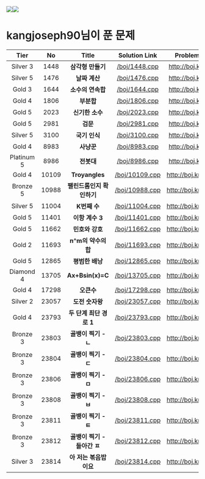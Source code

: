 <img src="http://mazassumnida.wtf/api/v2/generate_badge?boj=kangjoseph90"><img src="http://mazandi.herokuapp.com/api?handle=kangjoseph90&theme=warm">
<h1 style="font-weight:600">kangjoseph90님이 푼 문제</h1>

|Tier|No|Title|Solution Link|Problem Link|
| :--: | :--: | :--: | :--: | :--: |
| Silver 3 | 1448 | **삼각형 만들기** | [/boj/1448.cpp](https://github.com/kangjoseph90/PS/blob/master/boj/1448.cpp) | http://boj.kr/1448 |
| Silver 5 | 1476 | **날짜 계산** | [/boj/1476.cpp](https://github.com/kangjoseph90/PS/blob/master/boj/1476.cpp) | http://boj.kr/1476 |
| Gold 3 | 1644 | **소수의 연속합** | [/boj/1644.cpp](https://github.com/kangjoseph90/PS/blob/master/boj/1644.cpp) | http://boj.kr/1644 |
| Gold 4 | 1806 | **부분합** | [/boj/1806.cpp](https://github.com/kangjoseph90/PS/blob/master/boj/1806.cpp) | http://boj.kr/1806 |
| Gold 5 | 2023 | **신기한 소수** | [/boj/2023.cpp](https://github.com/kangjoseph90/PS/blob/master/boj/2023.cpp) | http://boj.kr/2023 |
| Gold 5 | 2981 | **검문** | [/boj/2981.cpp](https://github.com/kangjoseph90/PS/blob/master/boj/2981.cpp) | http://boj.kr/2981 |
| Silver 5 | 3100 | **국기 인식** | [/boj/3100.cpp](https://github.com/kangjoseph90/PS/blob/master/boj/3100.cpp) | http://boj.kr/3100 |
| Gold 4 | 8983 | **사냥꾼** | [/boj/8983.cpp](https://github.com/kangjoseph90/PS/blob/master/boj/8983.cpp) | http://boj.kr/8983 |
| Platinum 5 | 8986 | **전봇대** | [/boj/8986.cpp](https://github.com/kangjoseph90/PS/blob/master/boj/8986.cpp) | http://boj.kr/8986 |
| Gold 4 | 10109 | **Troyangles** | [/boj/10109.cpp](https://github.com/kangjoseph90/PS/blob/master/boj/10109.cpp) | http://boj.kr/10109 |
| Bronze 5 | 10988 | **팰린드롬인지 확인하기** | [/boj/10988.cpp](https://github.com/kangjoseph90/PS/blob/master/boj/10988.cpp) | http://boj.kr/10988 |
| Silver 5 | 11004 | **K번째 수** | [/boj/11004.cpp](https://github.com/kangjoseph90/PS/blob/master/boj/11004.cpp) | http://boj.kr/11004 |
| Gold 5 | 11401 | **이항 계수 3** | [/boj/11401.cpp](https://github.com/kangjoseph90/PS/blob/master/boj/11401.cpp) | http://boj.kr/11401 |
| Gold 5 | 11662 | **민호와 강호** | [/boj/11662.cpp](https://github.com/kangjoseph90/PS/blob/master/boj/11662.cpp) | http://boj.kr/11662 |
| Gold 2 | 11693 | **n^m의 약수의 합** | [/boj/11693.cpp](https://github.com/kangjoseph90/PS/blob/master/boj/11693.cpp) | http://boj.kr/11693 |
| Gold 5 | 12865 | **평범한 배낭** | [/boj/12865.cpp](https://github.com/kangjoseph90/PS/blob/master/boj/12865.cpp) | http://boj.kr/12865 |
| Diamond 4 | 13705 | **Ax+Bsin(x)=C** | [/boj/13705.cpp](https://github.com/kangjoseph90/PS/blob/master/boj/13705.cpp) | http://boj.kr/13705 |
| Gold 4 | 17298 | **오큰수** | [/boj/17298.cpp](https://github.com/kangjoseph90/PS/blob/master/boj/17298.cpp) | http://boj.kr/17298 |
| Silver 2 | 23057 | **도전 숫자왕** | [/boj/23057.cpp](https://github.com/kangjoseph90/PS/blob/master/boj/23057.cpp) | http://boj.kr/23057 |
| Gold 4 | 23793 | **두 단계 최단 경로 1** | [/boj/23793.cpp](https://github.com/kangjoseph90/PS/blob/master/boj/23793.cpp) | http://boj.kr/23793 |
| Bronze 3 | 23803 | **골뱅이 찍기 - ㄴ** | [/boj/23803.cpp](https://github.com/kangjoseph90/PS/blob/master/boj/23803.cpp) | http://boj.kr/23803 |
| Bronze 3 | 23804 | **골뱅이 찍기 - ㄷ** | [/boj/23804.cpp](https://github.com/kangjoseph90/PS/blob/master/boj/23804.cpp) | http://boj.kr/23804 |
| Bronze 3 | 23806 | **골뱅이 찍기 - ㅁ** | [/boj/23806.cpp](https://github.com/kangjoseph90/PS/blob/master/boj/23806.cpp) | http://boj.kr/23806 |
| Bronze 3 | 23808 | **골뱅이 찍기 - ㅂ** | [/boj/23808.cpp](https://github.com/kangjoseph90/PS/blob/master/boj/23808.cpp) | http://boj.kr/23808 |
| Bronze 3 | 23811 | **골뱅이 찍기 - ㅌ** | [/boj/23811.cpp](https://github.com/kangjoseph90/PS/blob/master/boj/23811.cpp) | http://boj.kr/23811 |
| Bronze 3 | 23812 | **골뱅이 찍기 - 돌아간 ㅍ** | [/boj/23812.cpp](https://github.com/kangjoseph90/PS/blob/master/boj/23812.cpp) | http://boj.kr/23812 |
| Silver 3 | 23814 | **아 저는 볶음밥이요** | [/boj/23814.cpp](https://github.com/kangjoseph90/PS/blob/master/boj/23814.cpp) | http://boj.kr/23814 |
